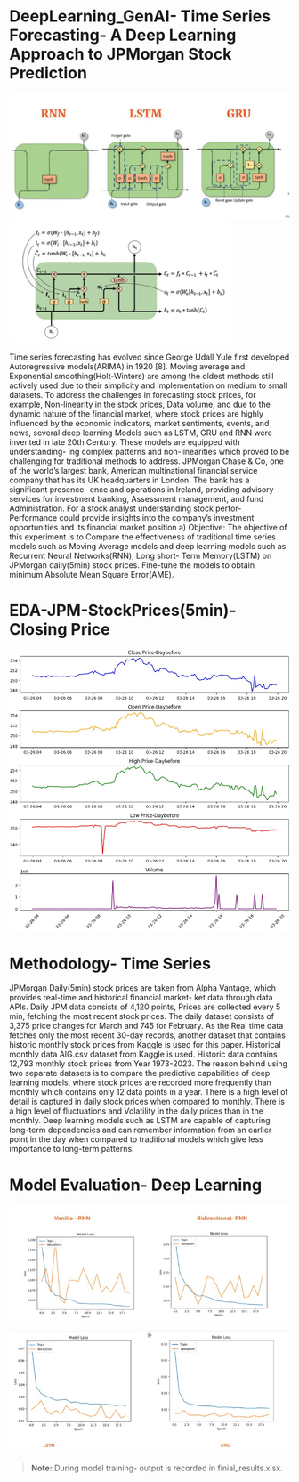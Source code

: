 # DeepLearning_GenAI- Time Series Forecasting-  A Deep Learning Approach to JPMorgan Stock Prediction



![image alt](https://github.com/x23425237/DeepLearning_GenAI/blob/main/DeepLearning.jpg)
<img src="https://github.com/x23425237/DeepLearning_GenAI/blob/main/formula_lstm.jpg?raw=true" alt="image alt" width="400"/>


Time series forecasting has evolved since George Udall
Yule first developed Autoregressive models(ARIMA) in 1920
[8]. Moving average and Exponential smoothing(Holt-Winters)
are among the oldest methods still actively used due to their
simplicity and implementation on medium to small datasets.
To address the challenges in forecasting stock prices, for
example, Non-linearity in the stock prices, Data volume,
and due to the dynamic nature of the financial market, where
stock prices are highly influenced by the economic indicators,
market sentiments, events, and news, several deep learning
Models such as LSTM, GRU and RNN were invented in late
20th Century. These models are equipped with understanding-
ing complex patterns and non-linearities which proved to be
challenging for traditional methods to address.
JPMorgan Chase & Co, one of the world’s largest bank,
American multinational financial service company that has
its UK headquarters in London. The bank has a significant presence-
ence and operations in Ireland, providing advisory services
for investment banking, Assessment management, and fund
Administration. For a stock analyst understanding stock perfor-
Performance could provide insights into the company’s investment
opportunities and its financial market position
a) Objective: The objective of this experiment is to
Compare the effectiveness of traditional time series models
such as Moving Average models and deep learning models
such as Recurrent Neural Networks(RNN), Long short-
Term Memory(LSTM) on JPMorgan daily(5min) stock
prices. Fine-tune the models to obtain minimum Absolute
Mean Square Error(AME).


# EDA-JPM-StockPrices(5min)- Closing Price

![image alt](https://github.com/x23425237/DeepLearning_GenAI/blob/main/eda_old.jpg)

# Methodology- Time Series 

JPMorgan Daily(5min) stock prices are taken from Alpha
Vantage, which provides real-time and historical financial market-
ket data through data APIs. Daily JPM data consists of 4,120
points, Prices are collected every 5 min, fetching the most
recent stock prices. The daily dataset consists of 3,375 price
changes for March and 745 for February. As the Real time data
fetches only the most recent 30-day records, another dataset
that contains historic monthly stock prices from Kaggle is used
for this paper. Historical monthly data AIG.csv dataset from
Kaggle is used. Historic data contains 12,793 monthly stock
prices from Year 1973-2023. The reason behind using two
separate datasets is to compare the predictive capabilities of
deep learning models, where stock prices are recorded more
frequently than monthly which contains only 12 data points
in a year. There is a high level of detail is captured in daily
stock prices when compared to monthly. There is a high level
of fluctuations and Volatility in the daily prices than in the monthly.
Deep learning models such as LSTM are capable of capturing
long-term dependencies and can remember information from
an earlier point in the day when compared to traditional models
which give less importance to long-term patterns. 

# Model Evaluation- Deep Learning 
![image alt](https://github.com/x23425237/DeepLearning_GenAI/blob/main/Loss-Rnn.jpg)

![image alt](https://github.com/x23425237/DeepLearning_GenAI/blob/main/LSTM_and_GRU.jpg)

> **Note:** During model training- output is recorded in finial_results.xlsx.


